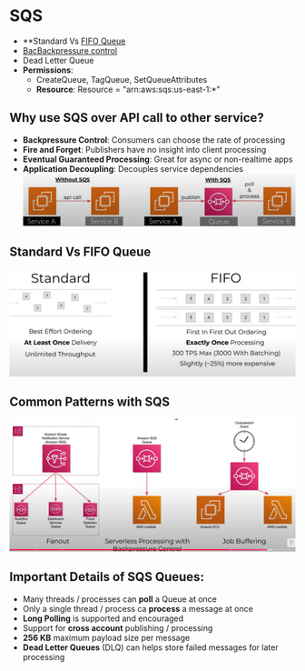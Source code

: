 # SQS
- **Standard Vs [FIFO Queue](README-sqs_fifo.md)
- [BacBackpressure control](README-sqs_backpressure.md)
- Dead Letter Queue
- **Permissions**: 
  - CreateQueue, TagQueue, SetQueueAttributes
  - **Resource**: Resource = "arn:aws:sqs:us-east-1:*"


## Why use SQS over API call to other service?
- **Backpressure Control**: Consumers can choose the rate of processing
- **Fire and Forget**: Publishers have no insight into client processing
- **Eventual Guaranteed Processing**: Great for async or non-realtime apps
- **Application Decoupling**:  Decouples service dependencies
![sqs_vs_api.png](../diagrams/sqs_vs_api.png)



## Standard Vs FIFO Queue
![sqs_standard_vs_fifo.png](../diagrams/sqs_standard_vs_fifo.png)

## Common Patterns with SQS
![sqs_common_patterns.png](../diagrams/sqs_common_patterns.png)

## Important Details of SQS Queues:
- Many threads / processes can **poll** a Queue at once
- Only a single thread / process ca **process** a message at once
- **Long Polling** is supported and encouraged
- Support for **cross account** publishing / processing
- **256 KB** maximum payload size per message
- **Dead Letter Queues** (DLQ) can helps store failed messages for later processing